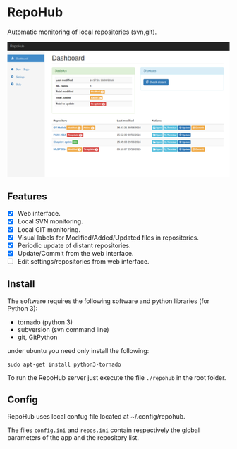 # RepoHub
Automatic monitoring of local repositories (svn,git).


![Screenshot](www/imgs/repohub.png?raw=true "Dashborad screenshot")

## Features

- [x] Web interface.
- [x] Local SVN monitoring.
- [x] Local GIT monitoring.
- [x] Visual labels for Modified/Added/Updated files in repositories.
- [x] Periodic update of distant repositories.
- [x] Update/Commit from the web interface.
- [ ] Edit settings/repositories from web interface.

## Install

The software requires the following software and python libraries  (for Python 3):

* tornado (python 3)
* subversion (svn command line)
* git, GitPython


under ubuntu you need only install the following:
```
sudo apt-get install python3-tornado
```

To run the RepoHub server just execute the file ```./repohub``` in the root folder.

## Config

RepoHub uses local confug file located at ~/.config/repohub.

The files ```config.ini``` and ```repos.ini``` contain respectively the global parameters of the app and the repository list.
